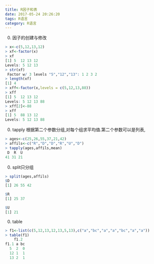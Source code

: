 ```yaml
---
title: R因子和表
date: 2017-05-24 20:26:20
tags: R语言
category: R语言
---
```


0. 因子的创建与修改
```R
> x<-c(5,12,13,12)
> xf<-factor(x)
> xf
[1] 5  12 13 12
Levels: 5 12 13
> str(xf)
 Factor w/ 3 levels "5","12","13": 1 2 3 2
> length(xf)
[1] 4
> xff<-factor(x,levels = c(5,12,13,88))
> xff
[1] 5  12 13 12
Levels: 5 12 13 88
> xff[2]<-88
> xff
[1] 5  88 13 12
Levels: 5 12 13 88
```

0. tapply 根据第二个参数分组,对每个组求平均值.第二个参数可以是列表,
```R
> ages<-c(25,26,55,37,21,42)
> affils<-c("R","D","D","R","U","D")
> tapply(ages,affils,mean)
 D  R  U 
41 31 21 
```

0. split只分组
```R
> split(ages,affils)
$D
[1] 26 55 42

$R
[1] 25 37

$U
[1] 21
```

0. table
```R
> f1<-list(c(5,12,13,12,13,5,13),c("a","bc","a","a","bc","a","a"))
> table(f1)
    f1.2
f1.1 a bc
  5  2  0
  12 1  1
  13 2  1
```










